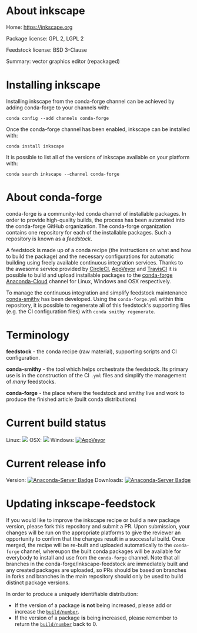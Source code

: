About inkscape
==============

Home: https://inkscape.org

Package license: GPL 2, LGPL 2

Feedstock license: BSD 3-Clause

Summary: vector graphics editor (repackaged)



Installing inkscape
===================

Installing inkscape from the conda-forge channel can be achieved by adding conda-forge to your channels with:

```
conda config --add channels conda-forge
```

Once the conda-forge channel has been enabled, inkscape can be installed with:

```
conda install inkscape
```

It is possible to list all of the versions of inkscape available on your platform with:

```
conda search inkscape --channel conda-forge
```


About conda-forge
=================

conda-forge is a community-led conda channel of installable packages.
In order to provide high-quality builds, the process has been automated into the
conda-forge GitHub organization. The conda-forge organization contains one repository
for each of the installable packages. Such a repository is known as a *feedstock*.

A feedstock is made up of a conda recipe (the instructions on what and how to build
the package) and the necessary configurations for automatic building using freely
available continuous integration services. Thanks to the awesome service provided by
[CircleCI](https://circleci.com/), [AppVeyor](http://www.appveyor.com/)
and [TravisCI](https://travis-ci.org/) it is possible to build and upload installable
packages to the [conda-forge](https://anaconda.org/conda-forge)
[Anaconda-Cloud](http://docs.anaconda.org/) channel for Linux, Windows and OSX respectively.

To manage the continuous integration and simplify feedstock maintenance
[conda-smithy](http://github.com/conda-forge/conda-smithy) has been developed.
Using the ``conda-forge.yml`` within this repository, it is possible to regenerate all of
this feedstock's supporting files (e.g. the CI configuration files) with ``conda smithy regenerate``.


Terminology
===========

**feedstock** - the conda recipe (raw material), supporting scripts and CI configuration.

**conda-smithy** - the tool which helps orchestrate the feedstock.
                   Its primary use is in the construction of the CI ``.yml`` files
                   and simplify the management of *many* feedstocks.

**conda-forge** - the place where the feedstock and smithy live and work to
                  produce the finished article (built conda distributions)

Current build status
====================

Linux: ![](https://cdn.rawgit.com/conda-forge/conda-smithy/922e8b413e290a1dc5d012134abc179dd5080153/conda_smithy/feedstock_content/ci_support/disabled.svg)
OSX: ![](https://cdn.rawgit.com/conda-forge/conda-smithy/922e8b413e290a1dc5d012134abc179dd5080153/conda_smithy/feedstock_content/ci_support/disabled.svg)
Windows: [![AppVeyor](https://ci.appveyor.com/api/projects/status/github/conda-forge/inkscape-feedstock?svg=True)](https://ci.appveyor.com/project/conda-forge/inkscape-feedstock/branch/master)

Current release info
====================
Version: [![Anaconda-Server Badge](https://anaconda.org/conda-forge/inkscape/badges/version.svg)](https://anaconda.org/conda-forge/inkscape)
Downloads: [![Anaconda-Server Badge](https://anaconda.org/conda-forge/inkscape/badges/downloads.svg)](https://anaconda.org/conda-forge/inkscape)


Updating inkscape-feedstock
===========================

If you would like to improve the inkscape recipe or build a new
package version, please fork this repository and submit a PR. Upon submission,
your changes will be run on the appropriate platforms to give the reviewer an
opportunity to confirm that the changes result in a successful build. Once
merged, the recipe will be re-built and uploaded automatically to the
`conda-forge` channel, whereupon the built conda packages will be available for
everybody to install and use from the `conda-forge` channel.
Note that all branches in the conda-forge/inkscape-feedstock are
immediately built and any created packages are uploaded, so PRs should be based
on branches in forks and branches in the main repository should only be used to
build distinct package versions.

In order to produce a uniquely identifiable distribution:
 * If the version of a package **is not** being increased, please add or increase
   the [``build/number``](http://conda.pydata.org/docs/building/meta-yaml.html#build-number-and-string).
 * If the version of a package **is** being increased, please remember to return
   the [``build/number``](http://conda.pydata.org/docs/building/meta-yaml.html#build-number-and-string)
   back to 0.
